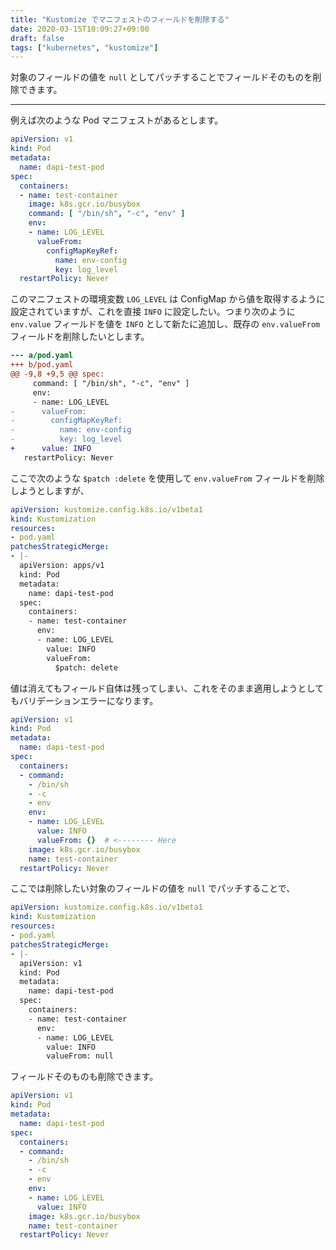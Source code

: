 ```yaml
---
title: "Kustomize でマニフェストのフィールドを削除する"
date: 2020-03-15T10:09:27+09:00
draft: false
tags: ["kubernetes", "kustomize"]
---
```


対象のフィールドの値を `null` としてパッチすることでフィールドそのものを削除できます。

---

例えば次のような Pod マニフェストがあるとします。

```yaml
apiVersion: v1
kind: Pod
metadata:
  name: dapi-test-pod
spec:
  containers:
  - name: test-container
    image: k8s.gcr.io/busybox
    command: [ "/bin/sh", "-c", "env" ]
    env:
    - name: LOG_LEVEL
      valueFrom:
        configMapKeyRef:
          name: env-config
          key: log_level
  restartPolicy: Never
```

このマニフェストの環境変数 `LOG_LEVEL` は ConfigMap から値を取得するように設定されていますが、これを直接 `INFO` に設定したい。つまり次のように `env.value` フィールドを値を `INFO` として新たに追加し、既存の `env.valueFrom` フィールドを削除したいとします。

```diff
--- a/pod.yaml
+++ b/pod.yaml
@@ -9,8 +9,5 @@ spec:
     command: [ "/bin/sh", "-c", "env" ]
     env:
     - name: LOG_LEVEL
-      valueFrom:
-        configMapKeyRef:
-          name: env-config
-          key: log_level
+      value: INFO
   restartPolicy: Never
```

ここで次のような `$patch :delete` を使用して `env.valueFrom` フィールドを削除しようとしますが、

```yaml
apiVersion: kustomize.config.k8s.io/v1beta1
kind: Kustomization
resources:
- pod.yaml
patchesStrategicMerge:
- |-
  apiVersion: apps/v1
  kind: Pod
  metadata:
    name: dapi-test-pod
  spec:
    containers:
    - name: test-container
      env:
      - name: LOG_LEVEL
        value: INFO
        valueFrom:
          $patch: delete
```

値は消えてもフィールド自体は残ってしまい、これをそのまま適用しようとしてもバリデーションエラーになります。

```yaml
apiVersion: v1
kind: Pod
metadata:
  name: dapi-test-pod
spec:
  containers:
  - command:
    - /bin/sh
    - -c
    - env
    env:
    - name: LOG_LEVEL
      value: INFO
      valueFrom: {}  # <-------- Here
    image: k8s.gcr.io/busybox
    name: test-container
  restartPolicy: Never
```

ここでは削除したい対象のフィールドの値を `null` でパッチすることで、

```yaml
apiVersion: kustomize.config.k8s.io/v1beta1
kind: Kustomization
resources:
- pod.yaml
patchesStrategicMerge:
- |-
  apiVersion: v1
  kind: Pod
  metadata:
    name: dapi-test-pod
  spec:
    containers:
    - name: test-container
      env:
      - name: LOG_LEVEL
        value: INFO
        valueFrom: null
```

フィールドそのものも削除できます。

```yaml
apiVersion: v1
kind: Pod
metadata:
  name: dapi-test-pod
spec:
  containers:
  - command:
    - /bin/sh
    - -c
    - env
    env:
    - name: LOG_LEVEL
      value: INFO
    image: k8s.gcr.io/busybox
    name: test-container
  restartPolicy: Never
```
